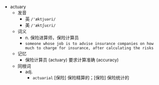 - actuary
  - 发音
    - 英 `/'æktjuəri/`
    - 美 `/'æktʃuɛri/`
  - 词义
    - n. 保险进算师，保险计算员
    - `someone whose job is to advise insurance companies on how much to charge for insurance, after calculating the risks`
  - 记忆
    - 保险计算员 (actuary) 要求计算准确 (accuracy)
  - 同根词
    - adj.
      - `actuarial` [保险] 保险精算的；[保险] 保险统计的
